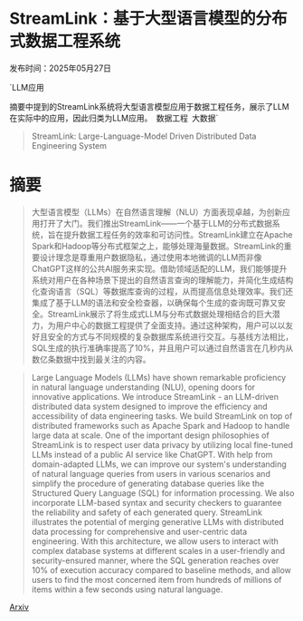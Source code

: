 # StreamLink：基于大型语言模型的分布式数据工程系统

发布时间：2025年05月27日

`LLM应用

摘要中提到的StreamLink系统将大型语言模型应用于数据工程任务，展示了LLM在实际中的应用，因此归类为LLM应用。` `数据工程` `大数据`

> StreamLink: Large-Language-Model Driven Distributed Data Engineering System

# 摘要

> 大型语言模型（LLMs）在自然语言理解（NLU）方面表现卓越，为创新应用打开了大门。我们推出StreamLink——一个基于LLM的分布式数据系统，旨在提升数据工程任务的效率和可访问性。StreamLink建立在Apache Spark和Hadoop等分布式框架之上，能够处理海量数据。StreamLink的重要设计理念是尊重用户数据隐私，通过使用本地微调的LLM而非像ChatGPT这样的公共AI服务来实现。借助领域适配的LLM，我们能够提升系统对用户在各种场景下提出的自然语言查询的理解能力，并简化生成结构化查询语言（SQL）等数据库查询的过程，从而提高信息处理效率。我们还集成了基于LLM的语法和安全检查器，以确保每个生成的查询既可靠又安全。StreamLink展示了将生成式LLM与分布式数据处理相结合的巨大潜力，为用户中心的数据工程提供了全面支持。通过这种架构，用户可以以友好且安全的方式与不同规模的复杂数据库系统进行交互。与基线方法相比，SQL生成的执行准确率提高了10%，并且用户可以通过自然语言在几秒内从数亿条数据中找到最关注的内容。

> Large Language Models (LLMs) have shown remarkable proficiency in natural language understanding (NLU), opening doors for innovative applications. We introduce StreamLink - an LLM-driven distributed data system designed to improve the efficiency and accessibility of data engineering tasks. We build StreamLink on top of distributed frameworks such as Apache Spark and Hadoop to handle large data at scale. One of the important design philosophies of StreamLink is to respect user data privacy by utilizing local fine-tuned LLMs instead of a public AI service like ChatGPT. With help from domain-adapted LLMs, we can improve our system's understanding of natural language queries from users in various scenarios and simplify the procedure of generating database queries like the Structured Query Language (SQL) for information processing. We also incorporate LLM-based syntax and security checkers to guarantee the reliability and safety of each generated query. StreamLink illustrates the potential of merging generative LLMs with distributed data processing for comprehensive and user-centric data engineering. With this architecture, we allow users to interact with complex database systems at different scales in a user-friendly and security-ensured manner, where the SQL generation reaches over 10\% of execution accuracy compared to baseline methods, and allow users to find the most concerned item from hundreds of millions of items within a few seconds using natural language.

[Arxiv](https://arxiv.org/abs/2505.21575)
